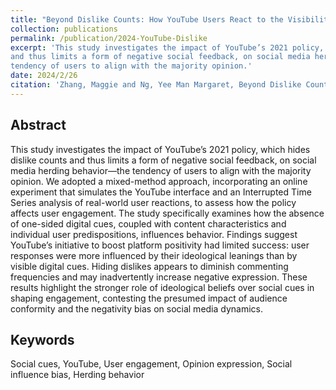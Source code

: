 ```yaml
---
title: "Beyond Dislike Counts: How YouTube Users React to the Visibility of Social Cues"
collection: publications
permalink: /publication/2024-YouTube-Dislike
excerpt: 'This study investigates the impact of YouTube’s 2021 policy, which hides dislike counts
and thus limits a form of negative social feedback, on social media herding behavior—the
tendency of users to align with the majority opinion.'
date: 2024/2/26
citation: 'Zhang, Maggie and Ng, Yee Man Margaret, Beyond Dislike Counts: How YouTube Users React to the Visibility of Social Cues'
---
```

Abstract
--------

This study investigates the impact of YouTube’s 2021 policy, which hides dislike counts and thus limits a form of negative social feedback, on social media herding behavior—the tendency of users to align with the majority opinion. We adopted a mixed-method approach, incorporating an online experiment that simulates the YouTube interface and an Interrupted Time Series analysis of real-world user reactions, to assess how the policy affects user engagement. The study specifically examines how the absence of one-sided digital cues, coupled with content characteristics and individual user predispositions, influences behavior. Findings suggest YouTube’s initiative to boost platform positivity had limited success: user responses were more influenced by their ideological leanings than by visible digital cues. Hiding dislikes appears to diminish commenting frequencies and may inadvertently increase negative expression. These results highlight the stronger role of ideological beliefs over social cues in shaping engagement, contesting the presumed impact of audience conformity and the negativity bias on social media dynamics.

Keywords
--------

Social cues, YouTube, User engagement, Opinion expression, Social
influence bias, Herding behavior
